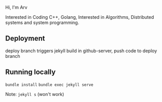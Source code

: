 Hi, I'm Arv

Interested in Coding C++, Golang, Interested in Algorithms, Distributed systems and system programming.

## Deployment
deploy branch triggers jekyll build in github-server, push code to deploy branch

## Running locally
`bundle install`
`bundle exec jekyll serve`

Note: `jekyll s` (won't work)